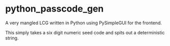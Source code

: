 # python_passcode_gen
A very mangled LCG written in Python using PySimpleGUI for the frontend.

This simply takes a six digit numeric seed code and spits out a deterministic string.
